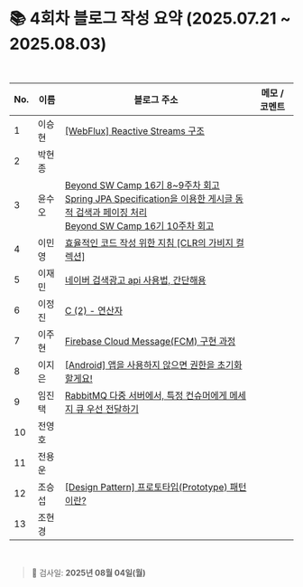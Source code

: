 # 📚 4회차 블로그 작성 요약 (2025.07.21 ~ 2025.08.03)                                                                                                                                                                                                                                                 

<br>

| No. | 이름  | 블로그 주소                                                                                    | 메모 / 코멘트 |
|-----|-----|-------------------------------------------------------------------------------------------|----------|
| 1   | 이승현 | [[WebFlux] Reactive Streams 구조](https://ssddo-story.tistory.com/67)             |          |
| 2   | 박현종 |                                            |          |
| 3   | 윤수오 | [Beyond SW Camp 16기 8~9주차 회고](https://velog.io/@dbstndh12/Beyond-SW-Camp-16%EA%B8%B0-89%EC%A3%BC%EC%B0%A8-%ED%9A%8C%EA%B3%A0) <br>[Spring JPA Specification을 이용한 게시글 동적 검색과 페이징 처리](https://velog.io/@dbstndh12/Spring-JPA-Specification%EC%9D%84-%EC%9D%B4%EC%9A%A9%ED%95%9C-%EA%B2%8C%EC%8B%9C%EA%B8%80-%EB%8F%99%EC%A0%81-%EA%B2%80%EC%83%89%EA%B3%BC-%ED%8E%98%EC%9D%B4%EC%A7%95-%EC%B2%98%EB%A6%AC) <br> [Beyond SW Camp 16기 10주차 회고](https://velog.io/@dbstndh12/Beyond-SW-Camp-16%EA%B8%B0-10%EC%A3%BC%EC%B0%A8-%ED%9A%8C%EA%B3%A0)           |          |
| 4   | 이민영 | [효율적인 코드 작성 위한 지침 [CLR의 가비지 컬렉션]](https://stylish-minyoung.tistory.com/212)                            |          |
| 5   | 이재민 | [네이버 검색광고 api 사용법, 간단해용](https://jam-scribble.tistory.com/42)                 |          |
| 6   | 이정진 | [C (2) - 연산자](https://freshdev.tistory.com/58)                                         |          |
| 7   | 이주현 | [Firebase Cloud Message(FCM) 구현 과정](https://jujus.gitbook.io/jutrongs-docs/my-storage/react-native/firebase-cloud-message-fcm)  |          |
| 8   | 이지은 | [[Android] 앱을 사용하지 않으면 권한을 초기화 할게요!](https://ji-eeeun.tistory.com/126)         |          |
| 9   | 임진택 | [RabbitMQ 다중 서버에서, 특정 컨슈머에게 메세지 큐 우선 전달하기](https://taekt.tistory.com/42)                               |          |
| 10  | 전영호 |                                                                                           |          |
| 11  | 전용운 |                                                                                         |          |
| 12  | 조승섭 | [[Design Pattern] 프로토타입(Prototype) 패턴이란?](https://seopseophaeee.tistory.com/10)                |          |
| 13  | 조현경 |                              |          |

<br>


> 📌 검사일: **2025년 08월 04일(월)**

